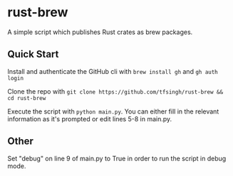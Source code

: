 # rust-brew

A simple script which publishes Rust crates as brew packages.

## Quick Start

Install and authenticate the GitHub cli with ```brew install gh``` and ```gh auth login```

Clone the repo with ```git clone https://github.com/tfsingh/rust-brew && cd rust-brew```

Execute the script with ```python main.py```. You can either fill in the relevant information as it's prompted or edit lines 5-8 in main.py.

## Other

Set "debug" on line 9 of main.py to True in order to run the script in debug mode.